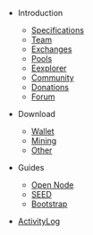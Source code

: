 * Introduction

  * [Specifications](spec.md)
  * [Team](team.md)
  * [Exchanges](exchange.md)
  * [Pools](pools.md)
  * [Eexplorer](https://1explorer.sugarchain.org/)
  * [Community](community.md)
  * [Donations](donations.md)
  * [Forum](https://forum.sugarchain.org/)

* Download

  * [Wallet](wallet.md)
  * [Mining](mining.md)
  * [Other](download-other.md)

* Guides

  * [Open Node](opennode.md)
  * [SEED](seed.md)
  * [Bootstrap](bootstrap.md)

* [ActivityLog](activity-log.md)
